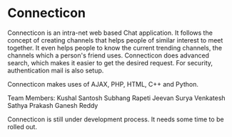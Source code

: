 # Connecticon

Connecticon is an intra-net web based Chat application. It follows the concept of creating channels that helps people of similar interest to meet together.
It even helps people to know the current trending channels, the channels which a person's friend uses. 
Connecticon does advanced search, which makes it easier to get the desired request.
For security, authentication mail is also setup.

Connecticon makes uses of AJAX, PHP, HTML, C++ and Python.


Team Members:
Kushal Santosh
Subhang Rapeti
Jeevan Surya
Venkatesh
Sathya Prakash
Ganesh Reddy

Connecticon is still under development process. It needs some time to be rolled out.
